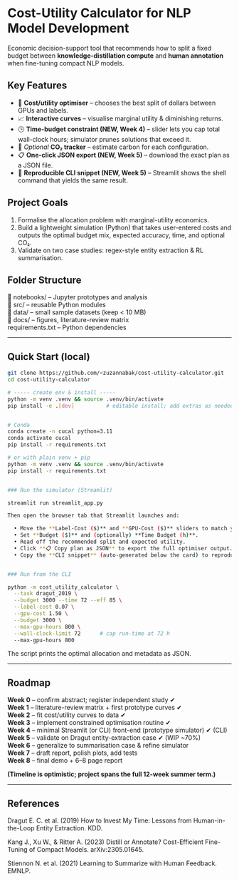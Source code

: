 # Cost-Utility Calculator for NLP Model Development

Economic decision-support tool that recommends how to split a fixed budget
between **knowledge-distillation compute** and **human annotation** when fine-tuning
compact NLP models.

## Key Features
- 💸 **Cost/utility optimiser** – chooses the best split of dollars between GPUs and labels.  
- 📈 **Interactive curves** – visualise marginal utility & diminishing returns.  
- 🕒 **Time-budget constraint (NEW, Week 4)** – slider lets you cap total wall-clock hours; simulator prunes solutions that exceed it.  
- 🌳 *Optional* **CO₂ tracker** – estimate carbon for each configuration.
- 📋 **One-click JSON export (NEW, Week 5)** – download the exact plan as a JSON file.  
- 🐚 **Reproducible CLI snippet (NEW, Week 5)** – Streamlit shows the shell command that yields the same result.

## Project Goals
1. Formalise the allocation problem with marginal-utility economics.
2. Build a lightweight simulation (Python) that takes user-entered costs and
   outputs the optimal budget mix, expected accuracy, time, and optional CO₂.
3. Validate on two case studies: regex-style entity extraction & RL summarisation.

## Folder Structure
📁 notebooks/ – Jupyter prototypes and analysis  
📁 src/ – reusable Python modules  
📁 data/ – small sample datasets (keep < 10 MB)  
📁 docs/ – figures, literature-review matrix  
requirements.txt – Python dependencies

---

## Quick Start (local)

```bash
git clone https://github.com/<zuzannabak/cost-utility-calculator.git
cd cost-utility-calculator

# ----- create env & install -----
python -m venv .venv && source .venv/bin/activate
pip install -e .[dev]          # editable install; add extras as needed


# Conda
conda create -n cucal python=3.11
conda activate cucal
pip install -r requirements.txt

# or with plain venv + pip
python -m venv .venv && source .venv/bin/activate
pip install -r requirements.txt


### Run the simulator (Streamlit)

streamlit run streamlit_app.py

Then open the browser tab that Streamlit launches and:

  • Move the **Label-Cost ($)** and **GPU-Cost ($)** sliders to match your scenario.  
  • Set **Budget ($)** and (optionally) **Time Budget (h)**.  
  • Read off the recommended split and expected utility.
  • Click **📋 Copy plan as JSON** to export the full optimiser output.  
  • Copy the **CLI snippet** (auto-generated below the card) to reproduce the run in any shell.


### Run from the CLI

python -m cost_utility_calculator \
  --task dragut_2019 \
  --budget 3000 --time 72 --eff 85 \
  --label-cost 0.07 \
  --gpu-cost 1.50 \
  --budget 3000 \
  --max-gpu-hours 800 \
  --wall-clock-limit 72      # cap run-time at 72 h
  --max-gpu-hours 800
```

The script prints the optimal allocation and metadata as JSON.

---

## Roadmap
 **Week 0** – confirm abstract; register independent study  ✔  
 **Week 1** – literature-review matrix + first prototype curves  ✔  
 **Week 2** – fit cost/utility curves to data  ✔  
 **Week 3** – implement constrained optimisation routine  ✔  
 **Week 4** – minimal Streamlit (or CLI) front-end (prototype simulator)  ✔ (CLI)  
 **Week 5** – validate on Dragut entity-extraction case  ✔ (WIP ~70%)  
 **Week 6** – generalize to summarisation case & refine simulator  
 **Week 7** – draft report, polish plots, add tests  
 **Week 8** – final demo + 6–8 page report  

**(Timeline is optimistic; project spans the full 12-week summer term.)**

---

## References
Dragut E. C. et al. (2019) How to Invest My Time: Lessons from Human-in-the-Loop Entity Extraction. KDD.

Kang J., Xu W., & Ritter A. (2023) Distill or Annotate? Cost-Efficient Fine-Tuning of Compact Models. arXiv:2305.01645.

Stiennon N. et al. (2021) Learning to Summarize with Human Feedback. EMNLP.
